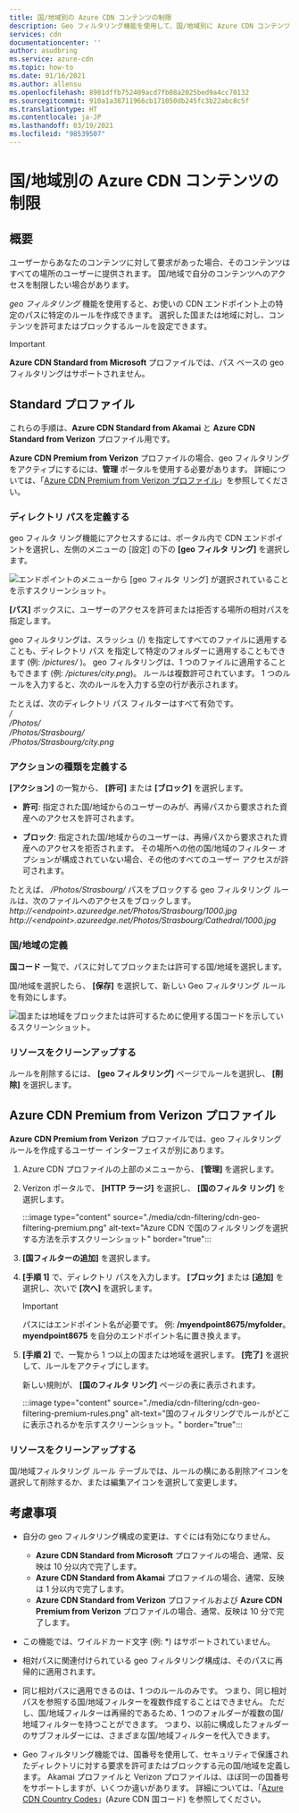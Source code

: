```yaml
---
title: 国/地域別の Azure CDN コンテンツの制限
description: Geo フィルタリング機能を使用して、国/地域別に Azure CDN コンテンツへのアクセスを制限する方法について説明します。
services: cdn
documentationcenter: ''
author: asudbring
ms.service: azure-cdn
ms.topic: how-to
ms.date: 01/16/2021
ms.author: allensu
ms.openlocfilehash: 8901dffb752409acd7fb08a2025bed9a4cc70132
ms.sourcegitcommit: 910a1a38711966cb171050db245fc3b22abc8c5f
ms.translationtype: HT
ms.contentlocale: ja-JP
ms.lasthandoff: 03/19/2021
ms.locfileid: "98539507"
---
```

# <a name="restrict-azure-cdn-content-by-countryregion"></a>国/地域別の Azure CDN コンテンツの制限

## <a name="overview"></a>概要
ユーザーからあなたのコンテンツに対して要求があった場合、そのコンテンツはすべての場所のユーザーに提供されます。 国/地域で自分のコンテンツへのアクセスを制限したい場合があります。 

*geo フィルタリング* 機能を使用すると、お使いの CDN エンドポイント上の特定のパスに特定のルールを作成できます。 選択した国または地域に対し、コンテンツを許可またはブロックするルールを設定できます。

> [!IMPORTANT]
> **Azure CDN Standard from Microsoft** プロファイルでは、パス ベースの geo フィルタリングはサポートされません。
> 

## <a name="standard-profiles"></a>Standard プロファイル

これらの手順は、**Azure CDN Standard from Akamai** と **Azure CDN Standard from Verizon** プロファイル用です。

**Azure CDN Premium from Verizon** プロファイルの場合、geo フィルタリングをアクティブにするには、**管理** ポータルを使用する必要があります。 詳細については、「[Azure CDN Premium from Verizon プロファイル](#azure-cdn-premium-from-verizon-profiles)」を参照してください。

### <a name="define-the-directory-path"></a>ディレクトリ パスを定義する
geo フィルタ リング機能にアクセスするには、ポータル内で CDN エンドポイントを選択し、左側のメニューの [設定] の下の **[geo フィルタ リング]** を選択します。 

![エンドポイントのメニューから [geo フィルタ リング] が選択されていることを示すスクリーンショット。](./media/cdn-filtering/cdn-geo-filtering-standard.png)

**[パス]** ボックスに、ユーザーのアクセスを許可または拒否する場所の相対パスを指定します。 

geo フィルタリングは、スラッシュ (/) を指定してすべてのファイルに適用することも、ディレクトリ パス を指定して特定のフォルダーに適用することもできます (例: */pictures/* )。 geo フィルタリングは、1 つのファイルに適用することもできます (例: */pictures/city.png*)。 ルールは複数許可されています。 1 つのルールを入力すると、次のルールを入力する空の行が表示されます。

たとえば、次のディレクトリ パス フィルターはすべて有効です。   
*/*                                 
*/Photos/*      
*/Photos/Strasbourg/*      
*/Photos/Strasbourg/city.png*

### <a name="define-the-type-of-action"></a>アクションの種類を定義する

**[アクション]** の一覧から、 **[許可]** または **[ブロック]** を選択します。 

- **許可**: 指定された国/地域からのユーザーのみが、再帰パスから要求された資産へのアクセスを許可されます。

- **ブロック**: 指定された国/地域からのユーザーは、再帰パスから要求された資産へのアクセスを拒否されます。 その場所への他の国/地域のフィルター オプションが構成されていない場合、その他のすべてのユーザー アクセスが許可されます。

たとえば、 */Photos/Strasbourg/* パスをブロックする geo フィルタリング ルールは、次のファイルへのアクセスをブロックします。     
*http:\//\<endpoint>.azureedge.net/Photos/Strasbourg/1000.jpg*
*http:\//\<endpoint>.azureedge.net/Photos/Strasbourg/Cathedral/1000.jpg*

### <a name="define-the-countriesregions"></a>国/地域の定義

**国コード** 一覧で、パスに対してブロックまたは許可する国/地域を選択します。 

国/地域を選択したら、 **[保存]** を選択して、新しい Geo フィルタリング ルールを有効にします。 

![国または地域をブロックまたは許可するために使用する国コードを示しているスクリーンショット。](./media/cdn-filtering/cdn-geo-filtering-rules.png)

### <a name="clean-up-resources"></a>リソースをクリーンアップする

ルールを削除するには、 **[geo フィルタリング]** ページでルールを選択し、 **[削除]** を選択します。

## <a name="azure-cdn-premium-from-verizon-profiles"></a>Azure CDN Premium from Verizon プロファイル

**Azure CDN Premium from Verizon** プロファイルでは、geo フィルタリング ルールを作成するユーザー インターフェイスが別にあります。

1. Azure CDN プロファイルの上部のメニューから、 **[管理]** を選択します。

2. Verizon ポータルで、 **[HTTP ラージ]** を選択し、 **[国のフィルタ リング]** を選択します。

    :::image type="content" source="./media/cdn-filtering/cdn-geo-filtering-premium.png" alt-text="Azure CDN で国のフィルタリングを選択する方法を示すスクリーンショット" border="true":::
  
3. **[国フィルターの追加]** を選択します。

4. **[手順 1]** で、ディレクトリ パスを入力します。 **[ブロック]** または **[追加]** を選択し、次いで **[次へ]** を選択します。

    > [!IMPORTANT]
    > パスにはエンドポイント名が必要です。  例: **/myendpoint8675/myfolder**。  **myendpoint8675** を自分のエンドポイント名に置き換えます。
    > 
    
5. **[手順 2]** で、一覧から 1 つ以上の国または地域を選択します。 **[完了]** を選択して、ルールをアクティブにします。 
    
    新しい規則が、 **[国のフィルタ リング]** ページの表に表示されます。
    
    :::image type="content" source="./media/cdn-filtering/cdn-geo-filtering-premium-rules.png" alt-text="国のフィルタリングでルールがどこに表示されるかを示すスクリーンショット。" border="true":::
 
### <a name="clean-up-resources"></a>リソースをクリーンアップする
国/地域フィルタリング ルール テーブルでは、ルールの横にある削除アイコンを選択して削除するか、または編集アイコンを選択して変更します。

## <a name="considerations"></a>考慮事項
* 自分の geo フィルタリング構成の変更は、すぐには有効になりません。
   * **Azure CDN Standard from Microsoft** プロファイルの場合、通常、反映は 10 分以内で完了します。 
   * **Azure CDN Standard from Akamai** プロファイルの場合、通常、反映は 1 分以内で完了します。 
   * **Azure CDN Standard from Verizon** プロファイルおよび **Azure CDN Premium from Verizon** プロファイルの場合、通常、反映は 10 分で完了します。 
 
* この機能では、ワイルドカード文字 (例: *) はサポートされていません。

* 相対パスに関連付けられている geo フィルタリング構成は、そのパスに再帰的に適用されます。

* 同じ相対パスに適用できるのは、1 つのルールのみです。 つまり、同じ相対パスを参照する国/地域フィルターを複数作成することはできません。 ただし、国/地域フィルターは再帰的であるため、1 つのフォルダーが複数の国/地域フィルターを持つことができます。 つまり、以前に構成したフォルダーのサブフォルダーには、さまざまな国/地域フィルターを代入できます。

* Geo フィルタリング機能では、国番号を使用して、セキュリティで保護されたディレクトリに対する要求を許可またはブロックする元の国/地域を定義します。 Akamai プロファイルと Verizon プロファイルは、ほぼ同一の国番号をサポートしますが、いくつか違いがあります。 詳細については、「[Azure CDN Country Codes](/previous-versions/azure/mt761717(v=azure.100))」(Azure CDN 国コード) を参照してください。 

